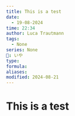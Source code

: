 ```yaml
---
title: This is a test
date:
  - 19-08-2024
time: 22:34
author: Luca Trautmann
tags:
  - None
series: None
🍙: いや
type: 
formula: 
aliases: 
modified: 2024-08-21
---
```

# This is a test